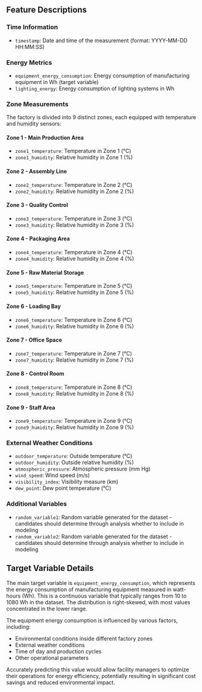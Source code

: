 ## Feature Descriptions

### Time Information
- `timestamp`: Date and time of the measurement (format: YYYY-MM-DD HH:MM:SS)

### Energy Metrics
- `equipment_energy_consumption`: Energy consumption of manufacturing equipment in Wh (target variable)
- `lighting_energy`: Energy consumption of lighting systems in Wh

### Zone Measurements
The factory is divided into 9 distinct zones, each equipped with temperature and humidity sensors:

#### Zone 1 - Main Production Area
- `zone1_temperature`: Temperature in Zone 1 (°C)
- `zone1_humidity`: Relative humidity in Zone 1 (%)

#### Zone 2 - Assembly Line
- `zone2_temperature`: Temperature in Zone 2 (°C)
- `zone2_humidity`: Relative humidity in Zone 2 (%)

#### Zone 3 - Quality Control
- `zone3_temperature`: Temperature in Zone 3 (°C)
- `zone3_humidity`: Relative humidity in Zone 3 (%)

#### Zone 4 - Packaging Area
- `zone4_temperature`: Temperature in Zone 4 (°C)
- `zone4_humidity`: Relative humidity in Zone 4 (%)

#### Zone 5 - Raw Material Storage
- `zone5_temperature`: Temperature in Zone 5 (°C)
- `zone5_humidity`: Relative humidity in Zone 5 (%)

#### Zone 6 - Loading Bay
- `zone6_temperature`: Temperature in Zone 6 (°C)
- `zone6_humidity`: Relative humidity in Zone 6 (%)

#### Zone 7 - Office Space
- `zone7_temperature`: Temperature in Zone 7 (°C)
- `zone7_humidity`: Relative humidity in Zone 7 (%)

#### Zone 8 - Control Room
- `zone8_temperature`: Temperature in Zone 8 (°C)
- `zone8_humidity`: Relative humidity in Zone 8 (%)

#### Zone 9 - Staff Area
- `zone9_temperature`: Temperature in Zone 9 (°C)
- `zone9_humidity`: Relative humidity in Zone 9 (%)

### External Weather Conditions
- `outdoor_temperature`: Outside temperature (°C)
- `outdoor_humidity`: Outside relative humidity (%)
- `atmospheric_pressure`: Atmospheric pressure (mm Hg)
- `wind_speed`: Wind speed (m/s)
- `visibility_index`: Visibility measure (km)
- `dew_point`: Dew point temperature (°C)

### Additional Variables
- `random_variable1`: Random variable generated for the dataset - candidates should determine through analysis whether to include in modeling
- `random_variable2`: Random variable generated for the dataset - candidates should determine through analysis whether to include in modeling

## Target Variable Details

The main target variable is `equipment_energy_consumption`, which represents the energy consumption of manufacturing equipment measured in watt-hours (Wh). This is a continuous variable that typically ranges from 10 to 1080 Wh in the dataset. The distribution is right-skewed, with most values concentrated in the lower range.

The equipment energy consumption is influenced by various factors, including:
- Environmental conditions inside different factory zones
- External weather conditions
- Time of day and production cycles
- Other operational parameters

Accurately predicting this value would allow facility managers to optimize their operations for energy efficiency, potentially resulting in significant cost savings and reduced environmental impact.
